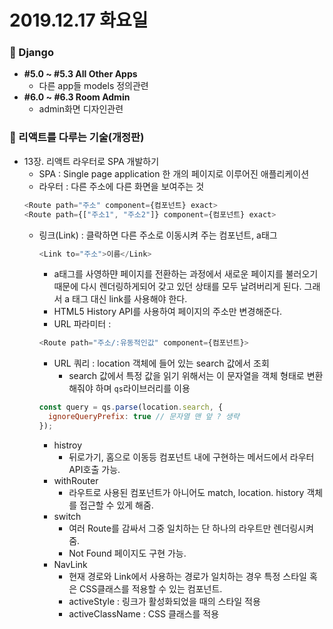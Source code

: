 # 2019.12.17 화요일

### :movie_camera: Django

- **#5.0 ~ #5.3 All Other Apps**
  - 다른 app들 models 정의관련
- **#6.0 ~ #6.3 Room Admin**
  - admin화면 디자인관련

### :book: 리액트를 다루는 기술(개정판)

- 13장. 리액트 라우터로 SPA 개발하기
  - SPA : Single page application 한 개의 페이지로 이루어진 애플리케이션
  - 라우터 : 다른 주소에 다른 화면을 보여주는 것
  ```javascript
  <Route path="주소" component={컴포넌트} exact>
  <Route path={["주소1", "주소2"]} component={컴포넌트} exact>
  ```
  - 링크(Link) : 클락하면 다른 주소로 이동시켜 주는 컴포넌트, a태그
    ```javascript
    <Link to="주소">이름</Link>
    ```
    - a태그를 사영하먄 페이지를 전환하는 과정에서 새로운 페이지를 불러오기 때문에 다시 렌더링하게되어 갖고 있던 상태를 모두 날려버리게 된다. 그래서 a 태그 대신 link를 사용해야 한다.
    - HTML5 History API를 사용하여 페이지의 주소만 변경해준다.
    - URL 파라미터 :
    ```javascript
    <Route path="주소/:유동적인값" component={컴포넌트}>
    ```
    - URL 쿼리 : location 객체에 들어 있는 search 값에서 조회
      - search 값에서 특정 값을 읽기 위해서는 이 문자열을 객체 형태로 변환해줘야 하며 `qs`라이브러리를 이용
    ```javascript
    const query = qs.parse(location.search, {
      ignoreQueryPrefix: true // 문자열 맨 앞 ? 생략
    });
    ```
    - histroy
      - 뒤로가기, 홈으로 이동등 컴포넌트 내에 구현하는 메서드에서 라우터 API호출 가능.
    - withRouter
      - 라우트로 사용된 컴포넌트가 아니어도 match, location. history 객체를 접근할 수 있게 해줌.
    - switch
      - 여러 Route를 감싸서 그중 일치하는 단 하나의 라우트만 렌더링시켜 줌.
      - Not Found 페이지도 구현 가능.
    - NavLink
      - 현재 경로와 Link에서 사용하는 경로가 일치하는 경우 특정 스타일 혹은 CSS클래스를 적용할 수 있는 컴포넌트.
      - activeStyle : 링크가 활성화되었을 때의 스타일 적용
      - activeClassName : CSS 클래스를 적용
